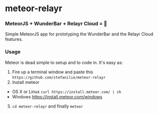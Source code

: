 # meteor-relayr

### MeteorJS + WunderBar + Relayr Cloud = :metal:

Simple MeteorJS app for prototyping the WunderBar and the Relayr Cloud features.

### Usage

Meteor is dead simple to setup and to code in. It's easy as:

1. Fire up a terminal window and paste this ```https://github.com/stefanilie/meteor-relayr```
2. Install meteor
  * OS X or Linux ```curl https://install.meteor.com/ | sh```
  * Windows https://install.meteor.com/windows

3. ```cd meteor-relayr``` and finally ```meteor```
